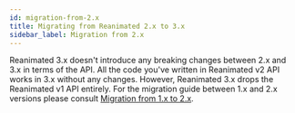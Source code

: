 ```yaml
---
id: migration-from-2.x
title: Migrating from Reanimated 2.x to 3.x
sidebar_label: Migration from 2.x
---
```


Reanimated 3.x doesn't introduce any breaking changes between 2.x and 3.x in terms of the API. All the code you've written in Reanimated v2 API works in 3.x without any changes. However, Reanimated 3.x drops the Reanimated v1 API entirely. For the migration guide between 1.x and 2.x versions please consult [Migration from 1.x to 2.x](migration-from-1.x.md).
